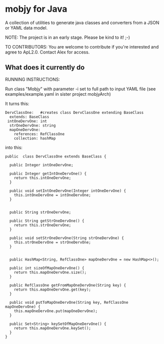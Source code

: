 # mobjy for Java

A collection of utilities to generate java classes and converters from a JSON or YAML data model.

NOTE:
The project is in an early stage. Please be kind to it! ;-)

TO CONTRIBUTORS:
You are welcome to contribute if you're interested and agree to ApL2.0.
Contact Alex for access.

## What does it currently do

RUNNING INSTRUCTIONS:

Run class "Mobjy" with parameter -i set to full path to input YAML file
(see examples/example.yaml in sister project mobjyArch)

It turns this:
```
DervClassOne:   #creates class DervClassOne extending BaseClass
  extends: BaseClass  
 intOneDervOne: int
  strOneDervOne: string
  mapOneDervOne:
    references: RefClassOne
    collection: hashMap
```    
into this:
```
public  class DervClassOne extends BaseClass {

  public Integer intOneDervOne;

  public Integer getIntOneDervOne() {
    return this.intOneDervOne;
  }

  public void setIntOneDervOne(Integer intOneDervOne) {
    this.intOneDervOne = intOneDervOne;
  }


  public String strOneDervOne;

  public String getStrOneDervOne() {
    return this.strOneDervOne;
  }

  public void setStrOneDervOne(String strOneDervOne) {
    this.strOneDervOne = strOneDervOne;
  }


  public HashMap<String, RefClassOne> mapOneDervOne = new HashMap<>();

  public int sizeOfMapOneDervOne() {
    return this.mapOneDervOne.size();
  }

  public RefClassOne getFromMapOneDervOne(String key) {
    return this.mapOneDervOne.get(key);
  }

  public void putToMapOneDervOne(String key, RefClassOne mapOneDervOne) {
    this.mapOneDervOne.put(mapOneDervOne);
  }

  public Set<String> keySetOfMapOneDervOne() {
    return this.mapOneDervOne.keySet();
  }
}
```